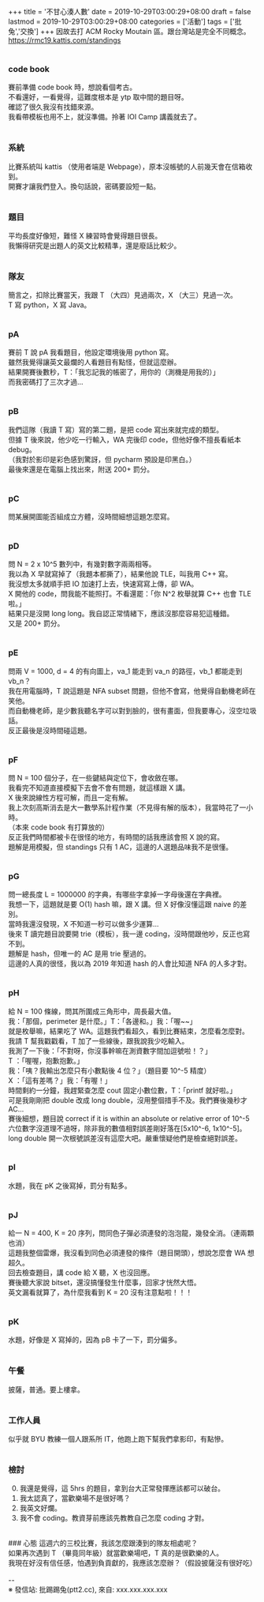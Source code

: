 +++
title = '不甘心湊人數'
date = 2019-10-29T03:00:29+08:00
draft = false
lastmod = 2019-10-29T03:00:29+08:00
categories = ['活動']
tags = ['批兔','交換']
+++
因故去打 ACM Rocky Moutain 區。跟台灣站是完全不同概念。<br>
https://rmc19.kattis.com/standings<br>
<br>
### code book 
賽前準備 code book 時，想說看個考古。<br>
不看還好，一看覺得，這難度根本是 ytp 取中間的題目呀。<br>
確認了很久我沒有找錯來源。<br>
我看帶模板也用不上，就沒準備。拎著 IOI Camp 講義就去了。<br>
<br>
### 系統 
比賽系統叫 kattis （使用者端是 Webpage），原本沒帳號的人前幾天會在信箱收到。<br>
開賽才讓我們登入。換句話說，密碼要設短一點。<br>
<br>
### 題目 
平均長度好像短，難怪 X 練習時會覺得題目很長。<br>
我懶得研究是出題人的英文比較精準，還是廢話比較少。<br>
<br>
### 隊友 
簡言之，扣除比賽當天，我跟 T （大四）見過兩次，X （大三）見過一次。<br>
T 寫 python，X 寫 Java。<br>
<br>
### pA 
賽前 T 說 pA 我看題目，他設定環境後用 python 寫。<br>
雖然我覺得讓英文最爛的人看題目有點怪，但就這麼辦。<br>
結果開賽後數秒，T：「我忘記我的帳密了，用你的（測機是用我的）」<br>
而我密碼打了三次才過...<br>
<br>
### pB 
我們這隊（我讀 T 寫）寫的第二題，是把 code 寫出來就完成的類型。<br>
但據 T 後來說，他少吃一行輸入，WA 完後印 code，但他好像不擅長看紙本 debug。<br>
（我對於影印是彩色感到驚訝，但 pycharm 預設是印黑白。）<br>
最後來還是在電腦上找出來，附送 200+ 罰分。<br>
<br>
### pC 
問某展開圖能否組成立方體，沒時間細想這題怎麼寫。<br>
<br>
### pD 
問 N = 2 x 10^5 數列中，有幾對數字兩兩相等。<br>
我以為 X 早就寫掉了（我題本都撕了），結果他說 TLE，叫我用 C++ 寫。<br>
我沒想太多就順手把 IO 加速打上去，快速寫寫上傳，卻 WA。<br>
X 開他的 code，問我能不能照打。不看還罷：「你 N^2 枚舉就算 C++ 也會 TLE 啦。」<br>
結果只是沒開 long long。我自認正常情緒下，應該沒那麼容易犯這種錯。<br>
又是 200+ 罰分。<br>
<br>
### pE 
問兩 V = 1000, d = 4 的有向圖上，va_1 能走到 va_n 的路徑，vb_1 都能走到 vb_n？<br>
我在用電腦時，T 說這題是 NFA subset 問題，但他不會寫，他覺得自動機老師在笑他。<br>
而自動機老師，是少數我聽名字可以對到臉的，很有畫面，但我要專心，沒空垃圾話。<br>
反正最後是沒時間碰這題。<br>
<br>
### pF 
問 N = 100 個分子，在一些鍵結與定位下，會收斂在哪。<br>
我看完不知道直接模擬下去會不會有問題，就這樣跟 X 講。<br>
X 後來說線性方程可解，而且一定有解。<br>
我上次刻高斯消去是大一數學系計程作業（不見得有解的版本），我當時花了一小時。<br>
（本來 code book 有打算放的）<br>
反正我們時間都被卡在很怪的地方，有時間的話我應該會照 X 說的寫。<br>
題解是用模擬，但 standings 只有 1 AC，這邊的人選題品味我不是很懂。<br>
<br>
### pG 
問一總長度 L = 1000000 的字典，有哪些字拿掉一字母後還在字典裡。<br>
我想一下，這題就是要 O(1) hash 嘛，跟 X 講。但 X 好像沒懂這跟 naive 的差別。<br>
當時我還沒發現，X 不知道一秒可以做多少運算...<br>
後來 T 讀完題目說要開 trie（模板），我一邊 coding，沒時間跟他吵，反正也寫不到。<br>
題解是 hash，但唯一的 AC 是用 trie 壓過的。<br>
這邊的人真的很怪，我以為 2019 年知道 hash 的人會比知道 NFA 的人多才對。<br>
<br>
### pH 
給 N = 100 條線，問其所圍成三角形中，周長最大值。<br>
我：「那個，perimeter 是什麼。」T：「各邊和。」我：「喔~~」<br>
就是枚舉嘛，結果吃了 WA。這題我們看超久，看到比賽結束，怎麼看怎麼對。<br>
我請 T 幫我戳戳看，T 加了一些線後，跟我說我少吃輸入。<br>
我測了一下後：「不對呀，你沒事幹嘛在測資數字間加逗號啦！？」<br>
T ：「喔喔，抱歉抱歉。」<br>
我：「咦？我輸出怎麼只有小數點後 4 位？」（題目要 10^-5 精度）<br>
X ：「這有差嗎？」我：「有喔！」<br>
時間剩約一分鐘，我趕緊查怎麼 cout 固定小數位數，T：「printf 就好啦。」<br>
可是我剛剛把 double 改成 long double，沒用整個措手不及。我們賽後幾秒才 AC...<br>
賽後細想，題目說 correct if it is within an absolute or relative error of 10^-5<br>
六位數字沒道理不過呀，除非我的數值相對誤差剛好落在[5x10^-6, 1x10^-5]。<br>
long double 開一次根號誤差沒有這麼大吧。嚴重懷疑他們是檢查絕對誤差。<br>
<br>
### pI 
水題，我在 pK 之後寫掉，罰分有點多。<br>
<br>
### pJ 
給一 N = 400, K = 20 序列，問同色子彈必須連發的泡泡龍，幾發全消。（連兩顆也消）<br>
這題我整個雷爆，我沒看到同色必須連發的條件（題目開頭），想說怎麼會 WA 想超久。<br>
回去檢查題目，講 code 給 X 聽，X 也沒回應。<br>
賽後聽大家說 bitset，還沒搞懂發生什麼事，回家才恍然大悟。<br>
英文漏看就算了，為什麼我看到 K = 20 沒有注意點啦！！！<br>
<br>
### pK 
水題，好像是 X 寫掉的，因為 pB 卡了一下，罰分偏多。<br>
<br>
### 午餐 
披薩，普通。要上樓拿。<br>
<br>
### 工作人員 
似乎就 BYU 教練一個人跟系所 IT，他跑上跑下幫我們拿影印，有點慘。<br>
<br>
### 檢討 
0. 我還是覺得，這 5hrs 的題目，拿到台大正常發揮應該都可以破台。<br>
1. 我太認真了，當歡樂場不是很好嗎？<br>
2. 我英文好爛。<br>
3. 我不會 coding。教資芽前應該先教教自己怎麼 coding 才對。<br>
<br>
### 心態 
這週六的三校比賽，我該怎麼跟湊到的隊友相處呢？<br>
如果再次遇到 T （畢竟同年級）就當歡樂場吧，T 真的是很歡樂的人。<br>
我現在好沒有信任感，怕遇到負貢獻的，我應該怎麼辦？（假設披薩沒有很好吃）<br>
<br>
--<br>
※ 發信站: 批踢踢兔(ptt2.cc), 來自: xxx.xxx.xxx.xxx<br>
